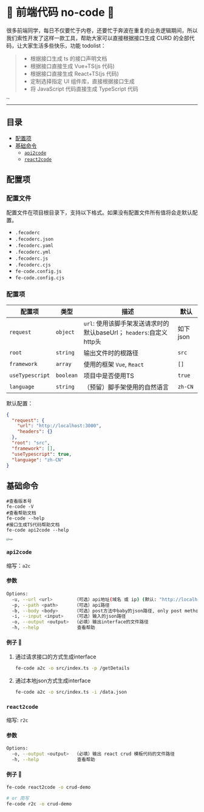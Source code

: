 # 🤖 前端代码 no-code 🌈

很多前端同学，每日不仅要忙于内卷，还要忙于奔波在重复的业务逻辑期间，所以我们索性开发了这样一款工具，帮助大家可以直接根据接口生成 CURD 的全部代码，让大家生活多些快乐，功能 todolist：

> - 根据接口生成 ts 的接口声明文档
> - 根据接口直接生成 Vue+TS(js 代码)
> - 根据接口直接生成 React+TS(js 代码)
> - 定制选择指定 UI 组件库，直接根据接口生成
> - 将 JavaScript 代码直接生成 TypeScript 代码

<img src="./assets/logo.png" alt="logo" style="zoom:20%;" />

---



## 目录

- [配置项](#配置项)
- [基础命令](#基础命令)
  - [`api2code`](#api2code)
  - [`react2code`](#react2code)



## 配置项

### 配置文件

配置文件在项目根目录下，支持以下格式。如果没有配置文件所有值将会走默认配置。

-  `.fecoderc`
- `.fecoderc.json`
- `.fecoderc.yaml`
- `.fecoderc.yml`
- `.fecoderc.js`
- `.fecoderc.cjs`
- `fe-code.config.js`
- `fe-code.config.cjs`



### 配置项

| 配置项          | 类型      | 描述                                                                | 默认     |
|-----------------|-----------|---------------------------------------------------------------------|----------|
| `request`       | `object`  | `url`: 使用该脚手架发送请求时的默认baseUrl； `headers`:自定义http头 | 如下json |
| `root`          | `string`  | 输出文件时的根路径                                                  | `src`    |
| `framework`     | `array`   | 使用的框架 `Vue`, `React`                                           | `[]`     |
| `useTypescript` | `boolean` | 项目中是否使用TS                                                    | `true`   |
| `language`      | `string`  | （预留）脚手架使用的自然语言                                        | `zh-CN`  |

默认配置：

```json
{
  "request": {
    "url": "http://localhost:3000",
    "headers": {}
  },
  "root": "src",
  "framework": [],
  "useTypescript": true,
  "language": "zh-CN"
}
```



## 基础命令

```shell
#查看版本号
fe-code -V
#查看帮助文档
fe-code --help
#接口生成TS代码帮助文档
fe-code api2code --help
```

<img src="./assets/hello.png" alt="logo" style="zoom:38%;" />



### `api2code`

缩写：`a2c`

#### 参数

```bash
Options:
  -u, --url <url>        （可选）api地址(域名 或 ip) (默认: "http://localhost:3000")
  -p, --path <path>      （可选）api路径
  -b, --body <body>      （可选）post方法中baby的json路径, only post method.
  -i, --input <input>    （可选）输入的json路径
  -o, --output <output>  （必填）输出interface的文件路径
  -h, --help              查看帮助
```



#### 例子 🌰

1. 通过请求接口的方式生成interface

   ```bash
   fe-code a2c -o src/index.ts -p /getDetails
   ```

2. 通过本地json方式生成interface

   ```bash
   fe-code a2c -o src/index.ts -i /data.json
   ```

### `react2code`

缩写: `r2c`

#### 参数
```bash
Options:
  -o, --output <output>  （必填）输出 react crud 模板代码的文件路径
  -h, --help              查看帮助
```

#### 例子 🌰
```bash
fe-code react2code -o crud-demo

# or 简写
fe-code r2c -o crud-demo
```